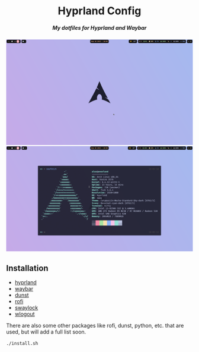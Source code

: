 <div align="center">

# Hyprland Config

##### My dotfiles for Hyprland and Waybar

![fullscreen](./resources/fullscreen.png)
![neofetch](./resources/neofetch.png)

</div>

## Installation

* [hyprland](https://github.com/hyprwm/Hyprland)
* [waybar](https://github.com/Alexays/Waybar)
* [dunst](https://github.com/dunst-project/dunst)
* [rofi](https://github.com/davatorium/rofi)
* [swaylock](https://github.com/swaywm/swaylock)
* [wlogout](https://github.com/ArtsyMacaw/wlogout)

There are also some other packages like rofi, dunst, python, etc. that are
used, but will add a full list soon.

```console
./install.sh
```
